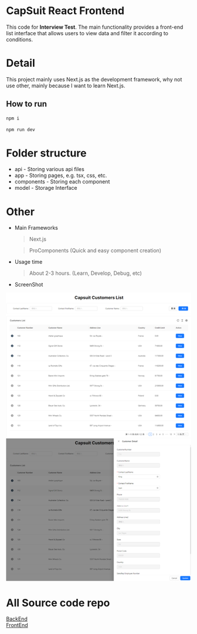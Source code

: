 # CapSuit React Frontend

This code for **Interview Test**. The main functionality provides a front-end list interface that allows users to view data and filter it according to conditions.

# Detail

This project mainly uses Next.js as the development framework, why not use other, mainly because I want to learn Next.js.

## How to run
```bash
npm i
```

```bash
npm run dev
```

# Folder structure
- api - Storing various api files
- app - Storing pages, e.g. tsx, css, etc.
- components - Storing each component
- model - Storage Interface


# Other
- Main Frameworks
	> Next.js
    
    > ProComponents 
    (Quick and easy component creation)

- Usage time
    > About 2-3 hours.
    (Learn, Develop, Debug, etc)

- ScreenShot
<img alt="Train loss" src=".\gitImage\1.png" >
<img alt="Train loss" src=".\gitImage\2.png" >

# All Source code repo
<a href="https://github.com/kjjkjjzyayufqza/CapSuit_Python_BackEnd">BackEnd</a><br/>
<a href="https://github.com/kjjkjjzyayufqza/CapSuit_NextJs_FrontEnd">FrontEnd</a>